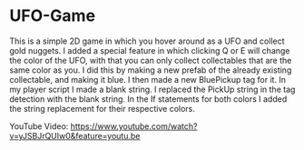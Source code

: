 # UFO-Game
This is a simple 2D game in which you hover around as a UFO and collect gold nuggets.
I added a special feature in which clicking Q or E will change the color of the UFO, with that 
you can only collect collectables that are the same color as you. I did this by making a new prefab
of the already existing collectable, and making it blue. I then made a new BluePickup tag for it.
In my player script I made a blank string. I replaced the PickUp string in the tag detection with the
blank string. In the If statements for both colors I added the string replacement for their respective colors. 


YouTube Video: https://www.youtube.com/watch?v=yJSBJrQUIw0&feature=youtu.be
